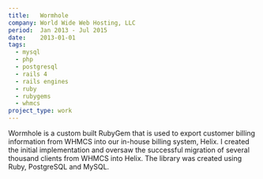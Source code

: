 ```yaml
---
title:   Wormhole
company: World Wide Web Hosting, LLC
period:  Jan 2013 - Jul 2015
date:    2013-01-01
tags:
  - mysql
  - php
  - postgresql
  - rails 4
  - rails engines
  - ruby
  - rubygems
  - whmcs
project_type: work
---
```


Wormhole is a custom built RubyGem that is used to export customer billing
information from WHMCS into our in-house billing system, Helix. I created the
initial implementation and oversaw the successful migration of several
thousand clients from WHMCS into Helix. The library was created using Ruby,
PostgreSQL and MySQL.

<!--
**Biggest Challenge:** 

**Biggest Triumph:**
-->
